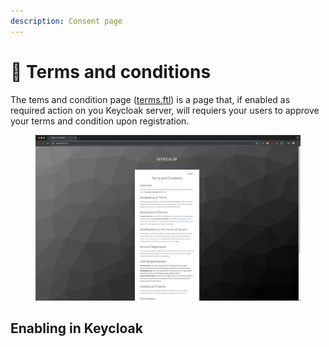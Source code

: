 ```yaml
---
description: Consent page
---
```


# 📄 Terms and conditions

The tems and condition page ([terms.ftl](https://storybook.keycloakify.dev/?path=/story/login-terms-ftl--default)) is a page that, if enabled as required action on you Keycloak server, will requiers your users to approve your terms and condition upon registration. &#x20;

<figure><img src=".gitbook/assets/image.png" alt=""><figcaption></figcaption></figure>

## Enabling in Keycloak

